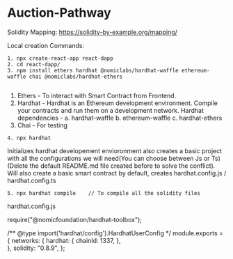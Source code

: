 # Auction-Pathway

Solidity Mapping: https://solidity-by-example.org/mapping/

Local creation Commands:
```
1. npx create-react-app react-dapp
2. cd react-dapp/
3. npm install ethers hardhat @nomiclabs/hardhat-waffle ethereum-waffle chai @nomiclabs/hardhat-ethers


```

1. Ethers - To interact with Smart Contract from Frontend.
2. Hardhat - Hardhat is an Ethereum development environment. Compile your contracts and run them on a development network.
Hardhat dependencies -
a. hardhat-waffle
b. ethereum-waffle 
c. hardhat-ethers
3. Chai - For testing

```
4. npx hardhat
```
Initializes hardhat developement envioronment also creates a basic project with all the configurations we will need(You can choose between Js or Ts)(Delete the default README.md file created before to solve the conflict). Will also create a basic smart contract by default, creates hardhat.config.js / hardhat.config.ts
```
5. npx hardhat compile    // To compile all the solidity files
```



hardhat.config.js

require("@nomicfoundation/hardhat-toolbox");

/** @type import('hardhat/config').HardhatUserConfig */
module.exports = {
  networks: {
    hardhat: {
      chainId: 1337,
    },    
  },
  solidity: "0.8.9",
};
